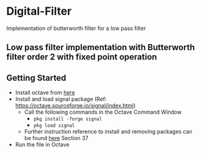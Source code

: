 # Digital-Filter
Implementation of butterworth filter for a low pass filter

## Low pass filter implementation with Butterworth filter order 2 with fixed point operation

## Getting Started
- Install octave from [here](https://octave.org/download)
- Install and load signal package (Ref: https://octave.sourceforge.io/signal/index.html)
  - Call the following commands in the Octave Command Window
    - `pkg install -forge signal`
    - `pkg load signal`
  - Further instruction reference to install and removing packages can be found [here](https://docs.octave.org/interpreter/) Section 37
- Run the file in Octave
